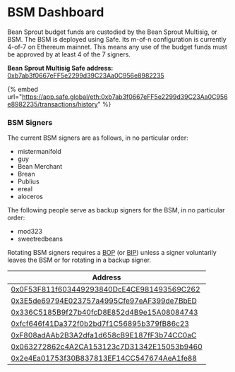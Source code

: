 # BSM Dashboard

Bean Sprout budget funds are custodied by the Bean Sprout Multisig, or BSM. The BSM is deployed using Safe. Its m-of-n configuration is currently 4-of-7 on Ethereum mainnet. This means any use of the budget funds must be approved by at least 4 of the 7 signers.

**Bean Sprout Multisig Safe address:** [0xb7ab3f0667eFF5e2299d39C23Aa0C956e8982235](https://etherscan.io/address/0xb7ab3f0667eFF5e2299d39C23Aa0C956e8982235)

{% embed url="https://app.safe.global/eth:0xb7ab3f0667eFF5e2299d39C23Aa0C956e8982235/transactions/history" %}

### **BSM Signers**

The current BSM signers are as follows, in no particular order:

* mistermanifold
* guy
* Bean Merchant
* Brean
* Publius
* ereal
* aloceros

The following people serve as backup signers for the BSM, in no particular order:

* mod323
* sweetredbeans

Rotating BSM signers requires a [BOP](../proposals.md#bop) (or [BIP](../proposals.md#bip)) unless a signer voluntarily leaves the BSM or for rotating in a backup signer.

| Address                                                                                                               |
| --------------------------------------------------------------------------------------------------------------------- |
| [0x0F53F811f603449293840DcE4CE981493569C262](https://etherscan.io/address/0x0F53F811f603449293840DcE4CE981493569C262) |
| [0x3E5de69794E023757a4995Cfe97eAF399de7BbED](https://etherscan.io/address/0x3E5de69794E023757a4995Cfe97eAF399de7BbED) |
| [0x336C5185B9f27b40fcD8E852d4B9e15A08084743](https://etherscan.io/address/0x336C5185B9f27b40fcD8E852d4B9e15A08084743) |
| [0xfcf646f41Da372f0b2bd7f1C56895b379fB86c23](https://etherscan.io/address/0xfcf646f41Da372f0b2bd7f1C56895b379fB86c23) |
| [0xF808adAAb2B3A2dfa1d658cB9E187fF3b74CC0aC](https://etherscan.io/address/0xF808adAAb2B3A2dfa1d658cB9E187fF3b74CC0aC) |
| [0x063272862c4A2CA153123c7D31342E15053b9460](https://etherscan.io/address/0x063272862c4A2CA153123c7D31342E15053b9460) |
| [0x2e4Ea01753f30B837813EF14CC547674AeA1fe88](https://etherscan.io/address/0x2e4Ea01753f30B837813EF14CC547674AeA1fe88) |
